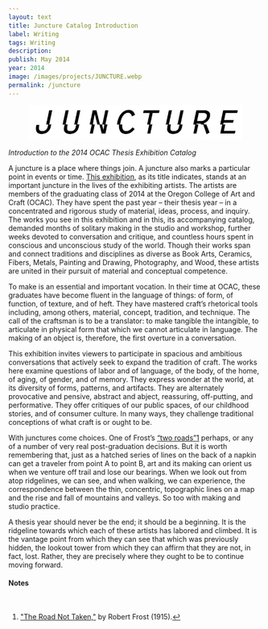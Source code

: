 ```yaml
---
layout: text
title: Juncture Catalog Introduction   
label: Writing
tags: Writing
description:
publish: May 2014
year: 2014
image: /images/projects/JUNCTURE.webp
permalink: /juncture
---
```


<figure><img src="/images/projects/JUNCTURE.webp"></figure>

<p><i>Introduction to the 2014 OCAC Thesis Exhibition Catalog</i></p>

<p>A juncture is a place where things join. A juncture also marks a particular point in events or time. <a href="https://www.facebook.com/pg/ocac.edu/photos/?tab=album&album_id=10156752258828564&ref=page_internal">This exhibition</a>, as its title indicates, stands at an important juncture in the lives of the exhibiting artists. The artists are members of the graduating class of 2014 at the Oregon College of Art and Craft (OCAC). They have spent the past year – their thesis year – in a concentrated and rigorous study of material, ideas, process, and inquiry. The works you see in this exhibition and in this, its accompanying catalog, demanded months of solitary making in the studio and workshop, further weeks devoted to conversation and critique, and countless hours spent in conscious and unconscious study of the world. Though their works span and connect traditions and disciplines as diverse as Book Arts, Ceramics, Fibers, Metals, Painting and Drawing, Photography, and Wood, these artists are united in their pursuit of material and conceptual competence.</p> 

<p>To make is an essential and important vocation. In their time at OCAC, these graduates have become fluent in the language of things: of form, of function, of texture, and of heft. They have mastered craft’s rhetorical tools including, among others, material, concept, tradition, and technique. The call of the craftsman is to be a translator: to make tangible the intangible, to articulate in physical form that which we cannot articulate in language. The making of an object is, therefore, the first overture in a conversation.</p>

<p>This exhibition invites viewers to participate in spacious and ambitious conversations that actively seek to expand the tradition of craft. The works here examine questions of labor and of language, of the body, of the home, of aging, of gender, and of memory. They express wonder at the world, at its diversity of forms, patterns, and artifacts. They are alternately provocative and pensive, abstract and abject, reassuring, off-putting, and performative. They offer critiques of our public spaces, of our childhood stories, and of consumer culture. In many ways, they challenge traditional conceptions of what craft is or ought to be.</p>

<p>With junctures come choices. One of Frost’s <a id="footnote-1-ref" href="#footnote-1">“two roads”<span class="footnote">1</span></a> perhaps, or any of a number of very real post-graduation decisions. But it is worth remembering that, just as a hatched series of lines on the back of a napkin can get a traveler from point A to point B, art and its making can orient us when we venture off trail and lose our bearings. When we look out from atop ridgelines, we can see, and when walking, we can experience, the correspondence between the thin, concentric, topographic lines on a map and the rise and fall of mountains and valleys. So too with making and studio practice.</p>

<p>A thesis year should never be the end; it should be a beginning. It is the ridgeline towards which each of these artists has labored and climbed. It is the vantage point from which they can see that which was previously hidden, the lookout tower from which they can affirm that they are not, in fact, lost. Rather, they are precisely where they ought to be to continue moving forward.</p>

<!--Footnotes -->
<div class="notes">
<h4>Notes</h4>
<br>
<ol>
    
<li><p id="footnote-1"><a href="https://www.poetryfoundation.org/poems/44272/the-road-not-taken">"The Road Not Taken,"</a> by Robert Frost (1915).<a href="#footnote-1-ref">↩</a></p></li>

</ol>
</div>